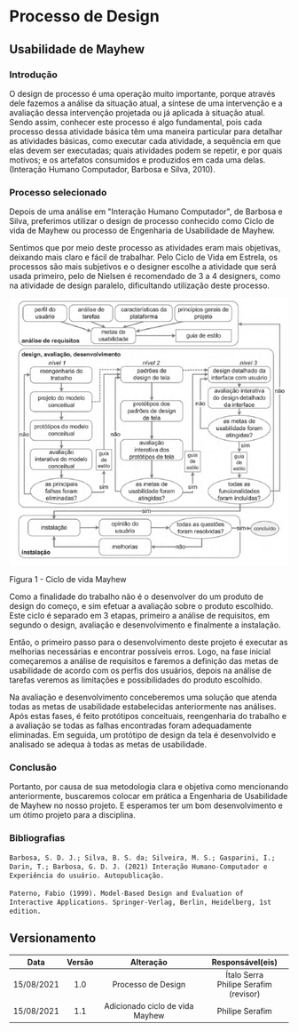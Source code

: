 # Processo de Design 

## Usabilidade de Mayhew 

### Introdução 

O design de processo é uma operação muito importante, porque através dele fazemos a análise da situação atual, a síntese de uma intervenção e a avaliação dessa intervenção projetada ou já aplicada à situação atual. Sendo assim, conhecer este processo é algo fundamental, pois cada processo dessa atividade básica têm uma maneira particular para detalhar as atividades básicas, como executar cada atividade, a sequência em que elas devem ser executadas; quais atividades podem se repetir, e por quais motivos; e os artefatos consumidos e produzidos em cada uma delas. (Interação Humano Computador, Barbosa e Silva, 2010).  


### Processo selecionado

Depois de uma análise em "Interação Humano Computador", de Barbosa e Silva, preferimos utilizar o design de processo conhecido como Ciclo de vida de Mayhew ou processo de Engenharia de Usabilidade de Mayhew.

Sentimos que por meio deste processo as atividades eram mais objetivas, deixando mais claro e fácil de trabalhar. Pelo Ciclo de Vida em Estrela, os processos são mais subjetivos e o designer escolhe a atividade que será usada primeiro, pelo de Nielsen é recomendado de 3 a 4 designers, como na atividade de design paralelo, dificultando utilização deste processo. 

![image info](../../assets/img/ciclo_mayhew.png)
<figcaption>Figura 1 - Ciclo de vida Mayhew</figcaption>

Como a finalidade do trabalho não é o desenvolver do um produto de design do começo, e sim efetuar a avaliação sobre o produto escolhido. Este ciclo é separado em 3 etapas, primeiro a análise de requisitos, em segundo o design, avaliação e desenvolvimento e finalmente a instalação. 

Então, o primeiro passo para o desenvolvimento deste projeto é executar as melhorias necessárias e encontrar possíveis erros. Logo, na fase inicial começaremos a análise de requisitos e faremos a definição das metas de usabilidade de acordo com os perfis dos usuários, depois na análise de tarefas veremos as limitações e possibilidades do produto escolhido. 

Na avaliação e desenvolvimento conceberemos uma solução que atenda todas as metas de usabilidade estabelecidas anteriormente nas análises. Após estas fases, é feito protótipos conceituais, reengenharia do trabalho e a avaliação se todas as falhas encontradas foram adequadamente eliminadas. Em seguida, um protótipo de design da tela é desenvolvido e analisado se adequa à todas as metas de usabilidade. 


### Conclusão 

Portanto, por causa de sua metodologia clara e objetiva como mencionando anteriormente, buscaremos colocar em prática a Engenharia de Usabilidade de Mayhew no nosso projeto. E esperamos ter um bom desenvolvimento e um ótimo projeto para a disciplina. 

 
### Bibliografias

    Barbosa, S. D. J.; Silva, B. S. da; Silveira, M. S.; Gasparini, I.; Darin, T.; Barbosa, G. D. J. (2021) Interação Humano-Computador e Experiência do usuário. Autopublicação.

    Paterno, Fabio (1999). Model-Based Design and Evaluation of Interactive Applications. Springer-Verlag, Berlin, Heidelberg, 1st edition.

## Versionamento

|    Data    | Versão |            Alteração            |             Responsável(eis)              |
| :--------: | :----: | :-----------------------------: | :---------------------------------------: |
| 15/08/2021 |  1.0   |       Processo de Design        | Ítalo Serra</br>Philipe Serafim (revisor) |
| 15/08/2021 |  1.1   | Adicionado ciclo de vida Mayhew |              Philipe Serafim              |

